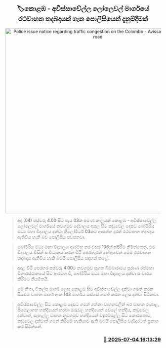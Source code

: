 <p align='center'><b><h2 align='center' title='Police issue notice regarding traffic congestion on the Colombo - Avissawella Lolevel road'>🏷කොළඹ - අවිස්සාවේල්ල ලෝලෙවල් මාර්ගයේ රථවාහන තදබදයක් ගැන පොලීසියෙන් දැනුම්දීමක්</h2></b></p>
<p align='center'><img src='https://helakuru.sgp1.cdn.digitaloceanspaces.com/esana/images/lib/traffic-alert-1.jpg' width='600' alt='Police issue notice regarding traffic congestion on the Colombo - Avissawella Lolevel road'></p>

> අද (04) පස්වරු 4.00 සිට පැය 03ක පමණ කාලයක් කොළඹ - අවිස්සාවේල්ල ලෝලෙවල් මාර්ගයේ නවගමුව දේවාලය අසල සිට කඩුවෙල දෙසට බෝමිරිය මධ්‍ය මහා විද්‍යාලය දක්වා කිලෝමීටර් 03කට ආසන්න දුරක් රථවාහන තදබදය ඇතිවිය හැකි බව පොලීසිය පවසනවා.

> බෝමිරිය මධ්‍ය මහා විද්‍යාලය ආරම්භ කර වසර 106ක් සපිරීම නිමිත්තෙන්, එම විද්‍යාලය විසින් සංවිධානය කරන වීථි පෙරහැරක් හේතුවෙන් මෙම රථවාහන තදබදය ඇතිවිය හැකි බවයි පොලීසිය සඳහන් කළේ.

> අදාළ වීථි පෙරහර පස්වරු 4.00ට නවගමුව සුගත බිම්බාරාමය පුරාණ රජමහා විහාරස්ථානයේ සිට ආරම්භ වී, බෝමිරිය මධ්‍ය මහා විද්‍යාලය දක්වා සංචාරය කිරීමට නියමිතයි.

> මේ නිසා, විකල්ප මාර්ග ලෙස කොළඹ සිට අවිස්සාවේල්ල දක්වා ගමන් කරන සියළුම වාහන මාර්ග අංක 143 මාර්ගය ඔස්සේ ගමන් කරන ලෙස දන්වා සිටිනවා.

> අවිස්සාවේල්ල සිට කොළඹ දෙසට ගමන් ගන්නා වාහනවලින් බර වාහන රණාළ, සියඹලාගහ හන්දියෙන් හරවා ඔරුවල හන්දියෙන් වෙලේ හන්දිය, කඩුවෙල දක්වාත්, සැහැල්ලු වාහන නවගමුව හන්දියෙන් වඳුරම්මුල්ල සිට කොරතොට, කඩුවෙල දක්වාත් ගමන් කිරීමේ හැකියාව ඇති බවයි පොලීසිය වැඩිදුරටත් ප්‍රකාශ කර සිටින්නේ‍.



<h3 align='right'><a href='https://www.helakuru.lk/esana/p/111594/'>📅 2025-07-04 16:13:29</a></h3>
